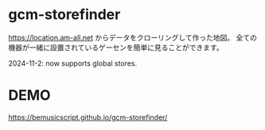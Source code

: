 # gcm-storefinder

https://location.am-all.net からデータをクローリングして作った地図。
全ての機器が一緒に設置されているゲーセンを簡単に見ることができます。

2024-11-2: now supports global stores.

# DEMO

https://bemusicscript.github.io/gcm-storefinder/
